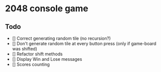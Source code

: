 # 2048 console game
## Todo
- [] Correct generating random tile (no recursion?)
- [] Don't generate random tile at every button press (only if game-board was shifted)
- [] Refactor shift methods
- [] Display Win and Lose messages
- [] Scores counting